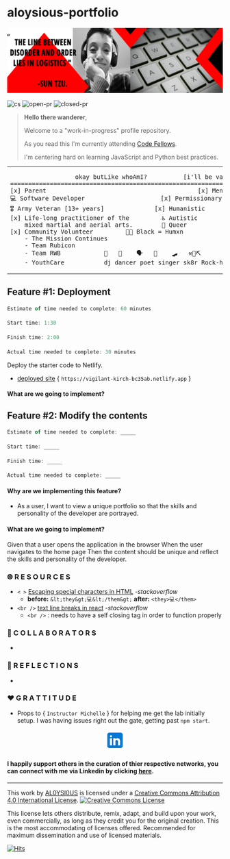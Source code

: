 # aloysious-portfolio

![](https://github.com/AL0YSI0US/portfolio-prep/blob/main/assets/banner_1400x422.png?raw=true)

![cs](https://img.shields.io/github/license/AL0YSI0US/data-structures-and-algorithms) ![open-pr](https://img.shields.io/github/issues-pr-raw/AL0YSI0US/aloysious-profile) ![closed-pr](https://img.shields.io/github/issues-pr-closed/AL0YSI0US/aloysious-profile)

> **Hello there wanderer**,
>
> Welcome to a "work-in-progress" profile repository.
>
> As you read this I'm currently attending [Code Fellows](https://www.codefellows.org/).
>
> I'm centering hard on learning JavaScript and Python best practices.

<table align="center"><tr><td>
<pre>
                  okay butLike whoAmI?          [i'll be vague:]
===============================================================
[x] Parent                                          [x] Mentor 
💻 Software Developer                     [x] Permissionary
🎖️ Army Veteran [13+ years]              [x] Humanistic
[x] Life-long practitioner of the         ♿ Autistic
    mixed martial and aerial arts.        🌈 Queer 
[x] Community Volunteer         ✊🏾 Black = Humxn
    - The Mission Continues  
    - Team Rubicon   
    - Team RWB            🎼   🕺    🗣️   🎤    🛹   ⚒️💎⛏️
    - YouthCare           dj dancer poet singer sk8r Rock-hound
</pre> 
</td></tr></table>

## Feature #1: Deployment

````javascript
Estimate of time needed to complete: 60 minutes

Start time: 1:30

Finish time: 2:00

Actual time needed to complete: 30 minutes
````

Deploy the starter code to Netlify.

+ [deployed site]([https://vigilant-kirch-bc35ab.netlify.app](https://vigilant-kirch-bc35ab.netlify.app/)) { `https://vigilant-kirch-bc35ab.netlify.app` }

#### What are we going to implement?

## Feature #2: Modify the contents

````javascript
Estimate of time needed to complete: _____

Start time: _____

Finish time: _____

Actual time needed to complete: _____
````

#### Why are we implementing this feature?

* As a user, I want to view a unique portfolio so that the skills and personality of the developer are portrayed.

#### What are we going to implement?

Given that a user opens the application in the browser
When the user navigates to the home page
Then the content should be unique and reflect the skills and personality of the developer.

### 🌐 R E S O U R C E S

+ `< >` [Escaping special characters in HTML](https://stackoverflow.com/questions/48151764/how-to-escape-and-all-special-characters-in-javascript) -*stackoverflow*
  + **before:** `&lt;they&gt;💻&lt;/them&gt;` **after:** `<they>💻</them>`
+ `<br />` [text line breaks in react](https://stackoverflow.com/questions/32469570/how-can-i-insert-a-line-break-into-a-text-component-in-react-native) -*stackoverflow*
  + `<br />` : needs to have a self closing tag in order to function properly

### 👥 C O L L A B O R A T O R S

+

### 🤔 R E F L E C T I O N S

+

### ❤️ G R A T T I T U D E

+ Props to { `Instructor Michelle` } for helping me get the lab initially setup. I was having issues right out the gate, getting past `npm start`.

<p align="center">
<img src="https://github.com/AL0YSI0US/AL0YSI0US/blob/main/img/linkedin.png?raw=true" height="auto" width="auto">
</p>

#### I happily support others in the curation of thier respective networks, you can connect with me via Linkedin by clicking [here](https://www.linkedin.com/in/a-todd-charliemike/).

---

This work by [AL0YSI0US](https://github.com/AL0YSI0US/) is licensed under a [Creative Commons Attribution 4.0 International License](http://creativecommons.org/licenses/by/4.0/). [![Creative Commons License](https://camo.githubusercontent.com/72af7c8e70a45c471163e803748d0338b3b2b52f6b040804e549e4163de72a58/68747470733a2f2f692e6372656174697665636f6d6d6f6e732e6f72672f6c2f62792f342e302f38387833312e706e67)](http://creativecommons.org/licenses/by/4.0/)

This license lets others distribute, remix, adapt, and build upon your work, even commercially, as long as they credit you for the original creation. This is the most accommodating of licenses offered. Recommended for maximum dissemination and use of licensed materials.

[![Hits](https://hits.seeyoufarm.com/api/count/incr/badge.svg?url=https%3A%2F%2Fgithub.com%2FAL0YSI0US%2Fdata-structures-and-algorithms&count_bg=%23FF0090&title_bg=%23555555&icon=counter-strike.svg&icon_color=%23E7E7E7&title=hits&edge_flat=false)](https://hits.seeyoufarm.com)
